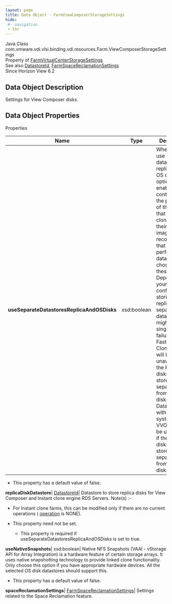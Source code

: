 ```yaml
---
layout: page
title: Data Object - FarmViewComposerStorageSettings
hide:
 #- navigation
 - toc
---
```






Java Class
    com.vmware.vdi.vlsi.binding.vdi.resources.Farm.ViewComposerStorageSettings  
Property of
     [FarmVirtualCenterStorageSettings](vdi.resources.Farm.VirtualCenterStorageSettings.md#field_detail)  
See also
     [DatastoreId](vdi.entity.DatastoreId.md), [FarmSpaceReclamationSettings](vdi.resources.Farm.SpaceReclamationSettings.md)  
Since 
    Horizon View 6.2

## Data Object Description 

Settings for View Composer disks. 

## Data Object Properties

Properties

Name |  Type |  Description   
---|---|---  
**useSeparateDatastoresReplicaAndOSDisks**|  xsd:boolean|  Whether to use separate datastores for replica and OS disks. This option enables control over the placement of the replica that linked clones use as their base image. It is recommended that a high performance datastore be chosen for these images. Depending on your hardware configuration, storing replicas on a separate datastore might create a single point of failure. Note - Fast NFS Clones (VAAI) will be unavailable if the Replica disks are stored separately from the OS disks. Datastores with file system type VVOL will also be unavailable if the Replica disks are stored separately from the OS disks.   


  * This property has a default value of false.

  
**replicaDiskDatastore**| [DatastoreId](vdi.entity.DatastoreId.md)|  Datastore to store replica disks for View Composer and Instant clone engine RDS Servers. Note(s) :-  


  * For Instant clone farms, this can be modified only if there are no current operations ( [operation](vdi.resources.Farm.InstantCloneProvisioningStatusData.md#operation) is NONE).

  


* This property need not be set.
  * This property is required if useSeparateDatastoresReplicaAndOSDisks is set to true.

  
**useNativeSnapshots**|  xsd:boolean|  Native NFS Snapshots (VAAI - vStorage API for Array Integration) is a hardware feature of certain storage arrays. It uses native snapshotting technology to provide linked clone functionality. Only choose this option if you have appropriate hardware devices. All the selected OS disk datastores should support this.   


  * This property has a default value of false.

  
**spaceReclamationSettings**| [FarmSpaceReclamationSettings](vdi.resources.Farm.SpaceReclamationSettings.md)|  Settings related to the Space Reclamation feature.   
  
  
  
 
  
  

